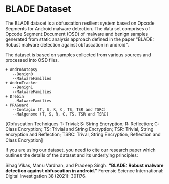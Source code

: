 # BLADE Dataset


The BLADE dataset is a obfuscation resilient system based on Opcode Segments for Android malware detection. The data set comprises of Opcode Segment Document (OSD) of malware and benign samples generated from static analysis approach defined in the paper "BLADE: Robust malware detection against obfuscation in android".

The dataset is based on samples collected from various sources and processed into OSD files. 

	+ AndroAutopsy
	   --Benign0
	   --MalwareFamilies
	+ AndroTracker
	   --Benign1
	   --MalwareFamilies
	+ Drebin
	   --MalwareFamilies
	+ PRAGuard
	   --Contagio (T, S, R, C, TS, TSR and TSRC)
	   --Malgenome (T, S, R, C, TS, TSR and TSRC)

[Obfuscation Techniques T: Trivial; S: String Encryption; R: Reflection; C: Class Encryption; TS: Trivial and String Encryption; TSR: Trivial, String encryption and Reflection; TSRC: Trival, String Encryption, Reflection and Class Encryption]


If you are using our dataset, you need to cite our research paper which outlines the details of the dataset and its underlying principles:

Sihag Vikas, Manu Vardhan, and Pradeep Singh. **"BLADE: Robust malware detection against obfuscation in android."** Forensic Science International: Digital Investigation 38 (2021): 301176.
